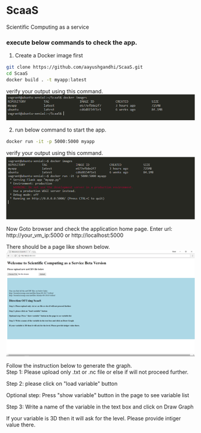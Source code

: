 # ScaaS
Scientific Computing as a service

### execute below commands to check the app.

1. Create a Docker image first
````bash
git clone https://github.com/aayushgandhi/ScaaS.git
cd ScaaS
docker build . -t myapp:latest 
````
verify your output using this command. 
![](Doc/dockerimage.PNG)

2. run below command to start the app.
```bash
docker run -it -p 5000:5000 myapp
```
verify your output using this command. 
![](Doc/app.PNG)

Now Goto browser and check the application home page.
Enter url: http://your_vm_ip:5000 or http://localhost:5000

There should be a page like shown below.
![](Doc/homepage.PNG)

Follow the instruction below to generate the graph.  
Step 1: Please upload only .txt or .nc file or else if will not proceed further.  
  
Step 2: please click on "load variable" button  
  
Optional step: Press "show variable" button in the page to see variable list  
  
Step 3: Write a name of the variable in the text box and click on Draw Graph  
  
If your variable is 3D then it will ask for the level. Please provide intiger value there.  


